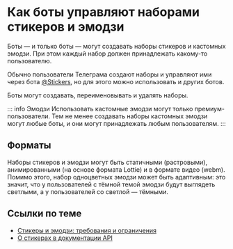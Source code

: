 # Как боты управляют наборами стикеров и эмодзи

Боты — и только боты — могут создавать наборы стикеров и кастомных эмодзи.
При этом каждый набор должен принадлежать какому-то пользователю.

Обычно пользователи Телеграма создают наборы и управляют ими через бота [@Stickers](https://t.me/stickers),
но для этого можно использовать и других ботов.

Боты могут создавать, переименовывать и удалять наборы.

::: info Эмодзи
Использовать кастомные эмодзи могут только премиум-пользователи. Тем не менее создавать наборы кастомных эмодзи могут
любые боты, и они могут принадлежать любым пользователям.
:::

## Форматы

Наборы стикеров и эмодзи могут быть статичными (растровыми), анимированными (на основе формата Lottie) и в формате видео
(webm). Помимо этого, набор одноцветных эмодзи может быть адаптивным: это значит, что у пользователей с тёмной темой
эмодзи будут выглядеть светлыми, а у пользователей со светлой — тёмными.

## Ссылки по теме

- [Стикеры и эмодзи: требования и ограничения](https://core.telegram.org/stickers)
- [О стикерах в документации API](https://core.telegram.org/bots/features#stickers-and-custom-emoji)
